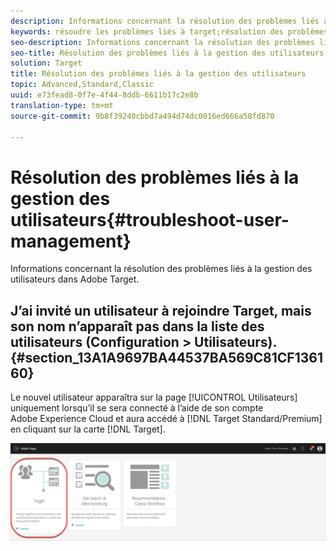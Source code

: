 ```yaml
---
description: Informations concernant la résolution des problèmes liés à la gestion des utilisateurs dans Adobe Target.
keywords: résoudre les problèmes liés à target;résolution des problèmes liés à target;utilisateurs;gestion des utilisateurs
seo-description: Informations concernant la résolution des problèmes liés à la gestion des utilisateurs dans Adobe Target.
seo-title: Résolution des problèmes liés à la gestion des utilisateurs
solution: Target
title: Résolution des problèmes liés à la gestion des utilisateurs
topic: Advanced,Standard,Classic
uuid: e73fead8-0f7e-4f44-8ddb-6611b17c2e8b
translation-type: tm+mt
source-git-commit: 9b8f39240cbbd7a494d74dc0016ed666a58fd870

---
```



# Résolution des problèmes liés à la gestion des utilisateurs{#troubleshoot-user-management}

Informations concernant la résolution des problèmes liés à la gestion des utilisateurs dans Adobe Target.

## J’ai invité un utilisateur à rejoindre Target, mais son nom n’apparaît pas dans la liste des utilisateurs (Configuration &gt; Utilisateurs).  {#section_13A1A9697BA44537BA569C81CF136160}

Le nouvel utilisateur apparaîtra sur la page [!UICONTROL Utilisateurs] uniquement lorsqu’il se sera connecté à l’aide de son compte Adobe Experience Cloud et aura accédé à [!DNL Target Standard/Premium] en cliquant sur la carte [!DNL Target].

![Carte Target](/help/administrating-target/assets/target_card_new.png)